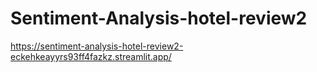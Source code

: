 # Sentiment-Analysis-hotel-review2

https://sentiment-analysis-hotel-review2-eckehkeayyrs93ff4fazkz.streamlit.app/
